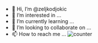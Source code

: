 - 👋 Hi, I’m @zeljkodjokic
- 👀 I’m interested in ...
- 🌱 I’m currently learning ...
- 💞️ I’m looking to collaborate on ...
- 📫 How to reach me ...
![counter](https://enfeat02jzrq6qg.m.pipedream.net)
<!---
zeljkodjokic/zeljkodjokic is a ✨ special ✨ repository because its `README.md` (this file) appears on your GitHub profile.
You can click the Preview link to take a look at your changes.
--->
